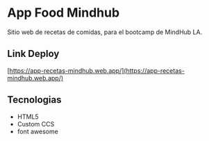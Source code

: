 # App Food Mindhub

Sitio web de recetas de comidas, para el bootcamp de MindHub LA.

## Link Deploy

[https://app-recetas-mindhub.web.app/](https://app-recetas-mindhub.web.app/)

## Tecnologias

- HTML5
- Custom CCS
- font awesome
